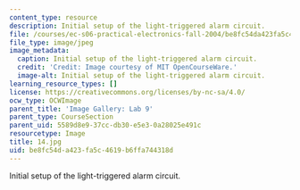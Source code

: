 ```yaml
---
content_type: resource
description: Initial setup of the light-triggered alarm circuit.
file: /courses/ec-s06-practical-electronics-fall-2004/be8fc54da423fa5c4619b6ffa744318d_14.jpg
file_type: image/jpeg
image_metadata:
  caption: Initial setup of the light-triggered alarm circuit.
  credit: 'Credit: Image courtesy of MIT OpenCourseWare.'
  image-alt: Initial setup of the light-triggered alarm circuit.
learning_resource_types: []
license: https://creativecommons.org/licenses/by-nc-sa/4.0/
ocw_type: OCWImage
parent_title: 'Image Gallery: Lab 9'
parent_type: CourseSection
parent_uid: 5589d8e9-37cc-db30-e5e3-0a28025e491c
resourcetype: Image
title: 14.jpg
uid: be8fc54d-a423-fa5c-4619-b6ffa744318d
---
```

Initial setup of the light-triggered alarm circuit.